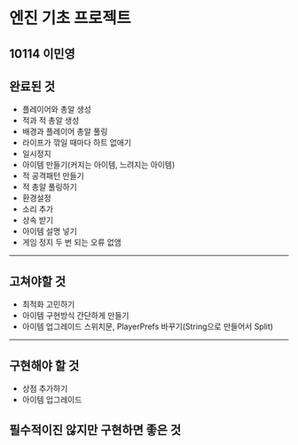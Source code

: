 # 엔진 기초 프로젝트
**10114 이민영**
---
## 완료된 것
  * 플레이어와 총알 생성
  * 적과 적 총알 생성
  * 배경과 플레이어 총알 풀링
  * 라이프가 깎일 때마다 하트 없애기
  * 일시정지
  * 아이템 만들기(커지는 아이템, 느려지는 아이템)
  * 적 공격패턴 만들기
  * 적 총알 풀링하기
  * 환경설정
  * 소리 추가
  * 상속 받기
  * 아이템 설명 넣기
  * 게임 정지 두 번 되는 오류 없앰
---
## 고쳐야할 것
  * 최적화 고민하기
  * 아이템 구현방식 간단하게 만들기
  * 아이템 업그레이드 스위치문, PlayerPrefs 바꾸기(String으로 만들어서 Split)
---
## 구현해야 할 것
  * 상점 추가하기
  * 아이템 업그레이드
## 필수적이진 않지만 구현하면 좋은 것
 
